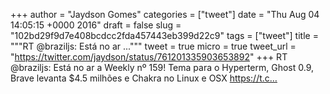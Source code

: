 
+++
author = "Jaydson Gomes"
categories = ["tweet"]
date = "Thu Aug 04 14:05:15 +0000 2016"
draft = false
slug = "102bd29f9d7e408bcdcc2fda457443eb399d22c9"
tags = ["tweet"]
title = """RT @braziljs: Está no ar ..."""
tweet = true
micro = true
tweet_url = "https://twitter.com/jaydson/status/761201335903653892"
+++
RT @braziljs: Está no ar a Weekly nº 159! Tema para o Hyperterm, Ghost 0.9, Brave levanta $4.5 milhões e Chakra no Linux e OSX  https://t.c…
